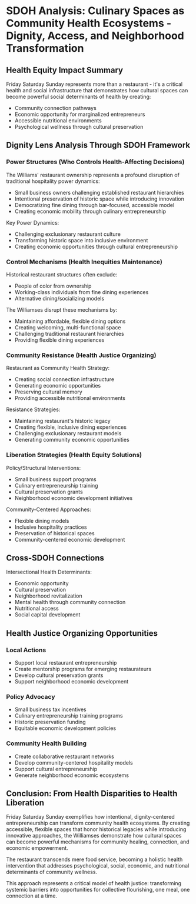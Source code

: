 # SDOH Analysis: Culinary Spaces as Community Health Ecosystems - Dignity, Access, and Neighborhood Transformation

## Health Equity Impact Summary
Friday Saturday Sunday represents more than a restaurant - it's a critical health and social infrastructure that demonstrates how cultural spaces can become powerful social determinants of health by creating:
- Community connection pathways
- Economic opportunity for marginalized entrepreneurs
- Accessible nutritional environments
- Psychological wellness through cultural preservation

## Dignity Lens Analysis Through SDOH Framework

### Power Structures (Who Controls Health-Affecting Decisions)
The Williams' restaurant ownership represents a profound disruption of traditional hospitality power dynamics:
- Small business owners challenging established restaurant hierarchies
- Intentional preservation of historic space while introducing innovation
- Democratizing fine dining through bar-focused, accessible model
- Creating economic mobility through culinary entrepreneurship

Key Power Dynamics:
- Challenging exclusionary restaurant culture
- Transforming historic space into inclusive environment
- Creating economic opportunities through cultural entrepreneurship

### Control Mechanisms (Health Inequities Maintenance)
Historical restaurant structures often exclude:
- People of color from ownership
- Working-class individuals from fine dining experiences
- Alternative dining/socializing models

The Williamses disrupt these mechanisms by:
- Maintaining affordable, flexible dining options
- Creating welcoming, multi-functional space
- Challenging traditional restaurant hierarchies
- Providing flexible dining experiences

### Community Resistance (Health Justice Organizing)
Restaurant as Community Health Strategy:
- Creating social connection infrastructure
- Generating economic opportunities
- Preserving cultural memory
- Providing accessible nutritional environments

Resistance Strategies:
- Maintaining restaurant's historic legacy
- Creating flexible, inclusive dining experiences
- Challenging exclusionary restaurant models
- Generating community economic opportunities

### Liberation Strategies (Health Equity Solutions)
Policy/Structural Interventions:
- Small business support programs
- Culinary entrepreneurship training
- Cultural preservation grants
- Neighborhood economic development initiatives

Community-Centered Approaches:
- Flexible dining models
- Inclusive hospitality practices
- Preservation of historical spaces
- Community-centered economic development

## Cross-SDOH Connections
Intersectional Health Determinants:
- Economic opportunity
- Cultural preservation
- Neighborhood revitalization
- Mental health through community connection
- Nutritional access
- Social capital development

## Health Justice Organizing Opportunities

### Local Actions
- Support local restaurant entrepreneurship
- Create mentorship programs for emerging restaurateurs
- Develop cultural preservation grants
- Support neighborhood economic development

### Policy Advocacy
- Small business tax incentives
- Culinary entrepreneurship training programs
- Historic preservation funding
- Equitable economic development policies

### Community Health Building
- Create collaborative restaurant networks
- Develop community-centered hospitality models
- Support cultural entrepreneurship
- Generate neighborhood economic ecosystems

## Conclusion: From Health Disparities to Health Liberation
Friday Saturday Sunday exemplifies how intentional, dignity-centered entrepreneurship can transform community health ecosystems. By creating accessible, flexible spaces that honor historical legacies while introducing innovative approaches, the Williamses demonstrate how cultural spaces can become powerful mechanisms for community healing, connection, and economic empowerment.

The restaurant transcends mere food service, becoming a holistic health intervention that addresses psychological, social, economic, and nutritional determinants of community wellness.

This approach represents a critical model of health justice: transforming systemic barriers into opportunities for collective flourishing, one meal, one connection at a time.
